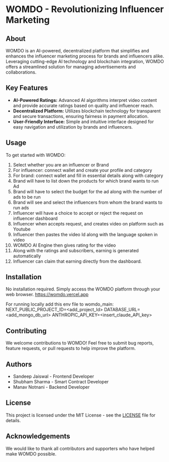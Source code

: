 # WOMDO - Revolutionizing Influencer Marketing

## About
WOMDO is an AI-powered, decentralized platform that simplifies and enhances the influencer marketing process for brands and influencers alike. Leveraging cutting-edge AI technology and blockchain integration, WOMDO offers a streamlined solution for managing advertisements and collaborations.

## Key Features
- **AI-Powered Ratings:** Advanced AI algorithms interpret video content and provide accurate ratings based on quality and influencer reach.
- **Decentralized Platform:** Utilizes blockchain technology for transparent and secure transactions, ensuring fairness in payment allocation.
- **User-Friendly Interface:** Simple and intuitive interface designed for easy navigation and utilization by brands and influencers.

## Usage
To get started with WOMDO:
1. Select whether you are an influencer or Brand
2. For influencer: connect wallet and create your profile and category
3. For brand: connect wallet and fill in essential details along with category
4. Brand will have to list down the products for which brand wants to run Ad
5. Brand will have to select the budget for the ad along with the number of ads to be run
6. Brand will see and select the influencers from whom the brand wants to run ads
7. Influencer will have a choice to accept or reject the request on influencer dashboard
8. Influencer when accepts request, and creates video on platform such as Youtube
9. Influencer then pastes the video Id along with the language spoken in video
10. WOMDO AI Engine then gives rating for the video
11. Along with the ratings and subscribers, earning is generated automatically
12. Influencer can claim that earning directly from the dashboard.

## Installation
No installation required. Simply access the WOMDO platform through your web browser.
https://womdo.vercel.app

For running locally
add this env file to womdo_main: 
NEXT_PUBLIC_PROJECT_ID=<add_project_Id>
DATABASE_URL=<add_mongo_db_url>
ANTHROPIC_API_KEY=<insert_claude_API_key>

## Contributing
We welcome contributions to WOMDO! Feel free to submit bug reports, feature requests, or pull requests to help improve the platform.

## Authors
- Sandeep Jaiswal - Frontend Developer
- Shubham Sharma  - Smart Contract Developer
- Manav Notnani   - Backend Developer

## License
This project is licensed under the MIT License - see the [LICENSE](LICENSE) file for details.

## Acknowledgements
We would like to thank all contributors and supporters who have helped make WOMDO possible.
